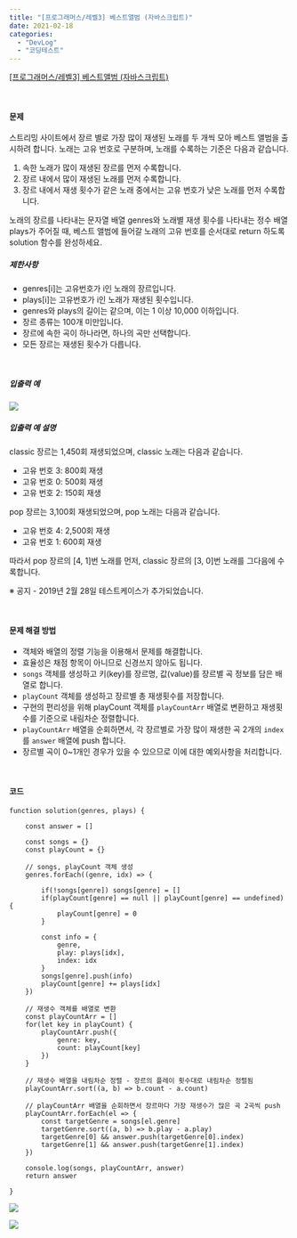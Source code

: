 ```yaml
---
title: "[프로그래머스/레벨3] 베스트앨범 (자바스크립트)"
date: 2021-02-18
categories: 
  - "DevLog"
  - "코딩테스트"
---
```


[\[프로그래머스/레벨3\] 베스트앨범 (자바스크립트)](https://programmers.co.kr/learn/courses/30/lessons/42579)

 

#### **문제**

스트리밍 사이트에서 장르 별로 가장 많이 재생된 노래를 두 개씩 모아 베스트 앨범을 출시하려 합니다. 노래는 고유 번호로 구분하며, 노래를 수록하는 기준은 다음과 같습니다.

1. 속한 노래가 많이 재생된 장르를 먼저 수록합니다.
2. 장르 내에서 많이 재생된 노래를 먼저 수록합니다.
3. 장르 내에서 재생 횟수가 같은 노래 중에서는 고유 번호가 낮은 노래를 먼저 수록합니다.

노래의 장르를 나타내는 문자열 배열 genres와 노래별 재생 횟수를 나타내는 정수 배열 plays가 주어질 때, 베스트 앨범에 들어갈 노래의 고유 번호를 순서대로 return 하도록 solution 함수를 완성하세요.

##### **제한사항**

- genres\[i\]는 고유번호가 i인 노래의 장르입니다.
- plays\[i\]는 고유번호가 i인 노래가 재생된 횟수입니다.
- genres와 plays의 길이는 같으며, 이는 1 이상 10,000 이하입니다.
- 장르 종류는 100개 미만입니다.
- 장르에 속한 곡이 하나라면, 하나의 곡만 선택합니다.
- 모든 장르는 재생된 횟수가 다릅니다.

 

##### **입출력 예**

 ![](/assets/img/wp-content/uploads/2021/02/스크린샷-2021-02-18-오후-8.58.27.png)

##### **입출력 예 설명**

classic 장르는 1,450회 재생되었으며, classic 노래는 다음과 같습니다.

- 고유 번호 3: 800회 재생
- 고유 번호 0: 500회 재생
- 고유 번호 2: 150회 재생

pop 장르는 3,100회 재생되었으며, pop 노래는 다음과 같습니다.

- 고유 번호 4: 2,500회 재생
- 고유 번호 1: 600회 재생

따라서 pop 장르의 \[4, 1\]번 노래를 먼저, classic 장르의 \[3, 0\]번 노래를 그다음에 수록합니다.

※ 공지 - 2019년 2월 28일 테스트케이스가 추가되었습니다.

 

#### **문제 해결 방법**

- 객체와 배열의 정렬 기능을 이용해서 문제를 해결합니다.
- 효율성은 채점 항목이 아니므로 신경쓰지 않아도 됩니다.
- `songs` 객체를 생성하고 키(key)를 장르명, 값(value)를 장르별 곡 정보를 담은 배열로 합니다.
- `playCount` 객체를 생성하고 장르별 총 재생횟수를 저장합니다.
- 구현의 편리성을 위해 playCount 객체를 `playCountArr` 배열로 변환하고 재생횟수를 기준으로 내림차순 정렬합니다.
- `playCountArr` 배열을 순회하면서, 각 장르별로 가장 많이 재생한 곡 2개의 `index`를 `answer` 배열에 push 합니다.
- 장르별 곡이 0~1개인 경우가 있을 수 있으므로 이에 대한 예외사항을 처리합니다.

 

#### **코드**

```
function solution(genres, plays) {
    
    const answer = []
    
    const songs = {}
    const playCount = {}
    
    // songs, playCount 객체 생성
    genres.forEach((genre, idx) => {
        
        if(!songs[genre]) songs[genre] = []
        if(playCount[genre] == null || playCount[genre] == undefined) {
            playCount[genre] = 0
        }
        
        const info = {
            genre,
            play: plays[idx],
            index: idx
        }
        songs[genre].push(info)
        playCount[genre] += plays[idx]
    })
    
    // 재생수 객체를 배열로 변환
    const playCountArr = []
    for(let key in playCount) {
        playCountArr.push({
            genre: key,
            count: playCount[key]
        })
    }
    
    // 재생수 배열을 내림차순 정렬 - 장르의 플레이 횟수대로 내림차순 정렬됨
    playCountArr.sort((a, b) => b.count - a.count)
    
    // playCountArr 배열을 순회하면서 장르마다 가장 재생수가 많은 곡 2곡씩 push
    playCountArr.forEach(el => {
        const targetGenre = songs[el.genre] 
        targetGenre.sort((a, b) => b.play - a.play)
        targetGenre[0] && answer.push(targetGenre[0].index)
        targetGenre[1] && answer.push(targetGenre[1].index)
    })
    
    console.log(songs, playCountArr, answer)
    return answer
    
}
```

 ![](/assets/img/wp-content/uploads/2021/02/-2021-02-18-오후-9.03.41-e1613649838770.png)

 ![](/assets/img/wp-content/uploads/2021/02/-2021-02-18-오후-9.04.26-e1613649884835.png)
